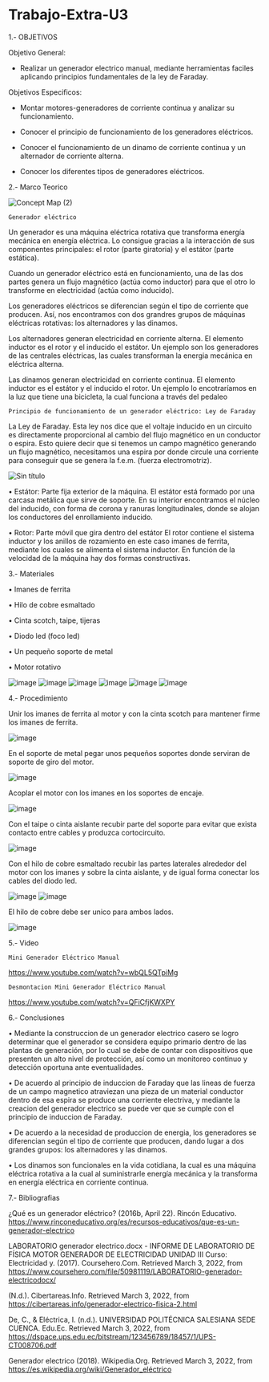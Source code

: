 # Trabajo-Extra-U3
1.- OBJETIVOS

Objetivo General:

  - Realizar un generador electrico manual, mediante herramientas faciles aplicando principios fundamentales de la ley de Faraday.

Objetivos Especificos:

  - Montar motores-generadores de corriente continua y analizar su funcionamiento.

  - Conocer el principio de funcionamiento de los generadores eléctricos.

  - Conocer el funcionamiento de un dinamo de corriente continua y un alternador de corriente alterna. 

  - Conocer los diferentes tipos de generadores eléctricos.

2.- Marco Teorico

![Concept Map (2)](https://user-images.githubusercontent.com/93415377/156568615-30c190f3-8af5-416a-8ad5-eb80c25a8747.jpg)


    Generador eléctrico
Un generador es una máquina eléctrica rotativa que transforma energía mecánica en energía eléctrica. Lo consigue gracias a la interacción de sus componentes principales: el rotor (parte giratoria) y el estátor (parte estática).

Cuando un generador eléctrico está en funcionamiento, una de las dos partes genera un flujo magnético (actúa como inductor) para que el otro lo transforme en electricidad (actúa como inducido).

Los generadores eléctricos se diferencian según el tipo de corriente que producen. Así, nos encontramos con dos grandres grupos de máquinas eléctricas rotativas: los alternadores y las dinamos.

Los alternadores generan electricidad en corriente alterna. El elemento inductor es el rotor y el inducido el estátor. Un ejemplo son los generadores de las centrales eléctricas, las cuales transforman la energia mecánica en eléctrica alterna.

Las dinamos generan electricidad en corriente continua. El elemento inductor es el estátor y el inducido el rotor. Un ejemplo lo encotraríamos en la luz que tiene una bicicleta, la cual funciona a través del pedaleo

    Principio de funcionamiento de un generador eléctrico: Ley de Faraday

La Ley de Faraday. Esta ley nos dice que el voltaje inducido en un circuito es directamente proporcional al cambio del flujo magnético en un conductor o espira. Esto quiere decir que si tenemos un campo magnético generando un flujo magnético, necesitamos una espira por donde circule una corriente para conseguir que se genera la f.e.m. (fuerza electromotriz).

![Sin título](https://user-images.githubusercontent.com/93415377/156559835-41319e1f-53e6-4428-aee0-1754c0c6e813.png)

•	Estátor: Parte fija exterior de la máquina. El estátor está formado por una carcasa metálica que sirve de soporte. En su interior encontramos el núcleo del inducido, con forma de corona y ranuras longitudinales, donde se alojan los conductores del enrollamiento inducido.

•	Rotor: Parte móvil que gira dentro del estátor El rotor contiene el sistema inductor y los anillos de rozamiento en este caso imanes de ferrita, mediante los cuales se alimenta el sistema inductor. En función de la velocidad de la máquina hay dos formas constructivas.



3.- Materiales

• Imanes de ferrita

•	Hilo de cobre esmaltado

•	Cinta scotch, taipe, tijeras

• Diodo led (foco led)	

•	Un pequeño soporte de metal

•	Motor rotativo

![image](https://user-images.githubusercontent.com/93415377/156561236-100c7946-9cb6-4fd8-ba4f-afb0c3143449.png)
![image](https://user-images.githubusercontent.com/93415377/156561165-dee42149-d21d-4ab5-8cf2-3c93adab175b.png)
![image](https://user-images.githubusercontent.com/93415377/156561263-3a1d4d4c-547a-48ed-8418-2b2c8caaabc4.png)
![image](https://user-images.githubusercontent.com/93415377/156561285-afb7803c-94c8-4953-98d6-b096a9306f3f.png)
![image](https://user-images.githubusercontent.com/93415377/156561195-601caf95-6f06-49fd-ab76-3b3c8d1cae41.png)
![image](https://user-images.githubusercontent.com/93415377/156561321-6f5299f0-b4c4-4b5c-8735-c8d00b7cae91.png)

4.- Procedimiento

Unir los imanes de ferrita al motor y con la cinta scotch para mantener firme los imanes de ferrita. 

![image](https://user-images.githubusercontent.com/93415377/156568825-0ae9d19f-b552-4d30-b721-3115151bc0d1.png)

En el soporte de metal pegar unos pequeños soportes donde serviran de soporte de giro del motor.

![image](https://user-images.githubusercontent.com/93415377/156569142-4b5688aa-08d5-4153-ba64-4f5132ae9654.png)

Acoplar el motor con los imanes en los soportes de encaje.

![image](https://user-images.githubusercontent.com/93415377/156569294-ff4f0fb0-f5f6-4d6c-bc66-110686562b9c.png)


Con el taipe o cinta aislante recubir parte del soporte para evitar que exista contacto entre cables y produzca cortocircuito.

![image](https://user-images.githubusercontent.com/93415377/156569463-7cf8cde0-93c4-48d8-96a5-661f7e3e49a3.png)

Con el hilo de cobre esmaltado recubir las partes laterales alrededor del motor con los imanes y sobre la cinta aislante, y de igual forma conectar los cables del diodo led.

![image](https://user-images.githubusercontent.com/93415377/156569493-e5154c28-b36e-4592-a0f0-5f44e9db5f2c.png)
![image](https://user-images.githubusercontent.com/93415377/156569808-f41d786a-a618-4ab0-9518-155fa5da7e82.png)

El hilo de cobre debe ser unico para ambos lados.

![image](https://user-images.githubusercontent.com/93415377/156569867-8e7773cc-9d84-4e66-9bf2-0f0c883ff416.png)


5.- Video

    Mini Generador Eléctrico Manual
https://www.youtube.com/watch?v=wbQL5QTpiMg

    Desmontacion Mini Generador Eléctrico Manual
    
https://www.youtube.com/watch?v=QFiCfjKWXPY

6.- Conclusiones

  •	Mediante la construccion de un generador electrico casero se logro determinar que el generador se considera equipo primario dentro de las plantas de generación, por lo cual se debe de contar con dispositivos que presenten un alto nivel de protección, así como un monitoreo continuo y detección oportuna ante eventualidades.
  
  •	De acuerdo al principio de induccion de Faraday que las lineas de fuerza de un campo magnetico atraviezan una pieza de un material conductor dentro de esa espira se produce una corriente electriva, y mediante la creacion del generador electrico se puede ver que se cumple con el principio de induccion de Faraday.
  
  •	De acuerdo a la necesidad de produccion de energia, los generadores se diferencian según el tipo de corriente que producen, dando lugar a dos grandes grupos: los alternadores y las dinamos.
  
  •	Los dinamos son funcionales en la vida cotidiana, la cual es una máquina eléctrica rotativa a la cual al suministrarle energía mecánica y la transforma en energía eléctrica en corriente continua. 

7.- Bibliografias

¿Qué es un generador eléctrico? (2016b, April 22). Rincón Educativo. https://www.rinconeducativo.org/es/recursos-educativos/que-es-un-generador-electrico

LABORATORIO generador electrico.docx - INFORME DE LABORATORIO DE FÍSICA MOTOR GENERADOR DE ELECTRICIDAD UNIDAD III Curso: Electricidad y. (2017). Coursehero.Com. Retrieved March 3, 2022, from https://www.coursehero.com/file/50981119/LABORATORIO-generador-electricodocx/

(N.d.). Cibertareas.Info. Retrieved March 3, 2022, from https://cibertareas.info/generador-electrico-fisica-2.html

De, C., & Eléctrica, I. (n.d.). UNIVERSIDAD POLITÉCNICA SALESIANA SEDE CUENCA. Edu.Ec. Retrieved March 3, 2022, from https://dspace.ups.edu.ec/bitstream/123456789/18457/1/UPS-CT008706.pdf

Generador electrico (2018). Wikipedia.Org. Retrieved March 3, 2022, from https://es.wikipedia.org/wiki/Generador_eléctrico



